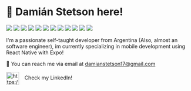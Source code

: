 # 👋 Damián Stetson here!
<p>
    <img src="https://img.shields.io/badge/React%20Native-F29111?logo=React"/>
    <img src="https://img.shields.io/badge/Expo-8A2BE2?logo=Expo"/>
    <img src="https://img.shields.io/badge/React-1C78C0?logo=React"/>
    <img src="https://img.shields.io/badge/-Visual%20Studio%20Code-23A9F2?style=flat-square&logo=Visual%20Studio%20Code&logoColor=white"/>
    <img src="https://img.shields.io/badge/-Github-181717?style=flat-square&logo=GitHub&logoColor=white"/>
    <img src="https://img.shields.io/badge/-Git-F44D27?style=flat-square&logo=Git&logoColor=white"/>
    <img src="https://img.shields.io/badge/-NPM-CB3837?style=flat-square&logo=NPM&logoColor=white"/>
    <img src="https://img.shields.io/badge/-MySQL-F29111?style=flat-square&logo=MySQL&logoColor=white"/>
    <img src="https://img.shields.io/badge/-WebPack-1C78C0?style=flat-square&logo=WebPack&logoColor=white"/>
    <img src="https://img.shields.io/badge/-ESLint-4B32C3?style=flat-square&logo=ESLint&logoColor=white"/>
    <img src="https://img.shields.io/badge/-HTML5-E34F26?style=flat-square&logo=HTML5&logoColor=white"/>
    <img src="https://img.shields.io/badge/-CSS3-1572B6?style=flat-square&logo=CSS3&logoColor=white"/>
  </p>
  
<p align="left" width="490" height="165">
  I'm a passionate self-taught developer from Argentina (Also, almost an software engineer), im currently specializing in mobile development using React Native with Expo!
</p>



💌 You can reach me via email at [damianstetson17@gmail.com](mailto:damianstetson17@gmail.com)

<a href="https://www.linkedin.com/in/damian-stetson/" target="blank"><img align="center" src="https://oyepriyansh.pages.dev/assets/github/readme/linkedin.svg" alt="https://linkedin.com/in/oyepriyansh" title="Linkedin" width="35"/></a> &ensp; Check my LinkedIn!
